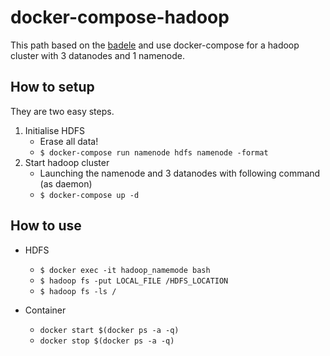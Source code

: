 # docker-compose-hadoop

This path based on the [badele](https://github.com/badele/docker-recipes/debian-hadoop) and use docker-compose for a hadoop cluster with 3 datanodes and 1 namenode.

## How to setup

They are two easy steps.

1. Initialise HDFS
    - Erase all data!
	- ```$ docker-compose run namenode hdfs namenode -format```
2. Start hadoop cluster
	- Launching the namenode and 3 datanodes with following command (as daemon)
	- ```$ docker-compose up -d```

## How to use

- HDFS
    - ```$ docker exec -it hadoop_namemode bash```
	- ```$ hadoop fs -put LOCAL_FILE /HDFS_LOCATION```
	- ```$ hadoop fs -ls /```

- Container
    - ```docker start $(docker ps -a -q)```
    - ```docker stop $(docker ps -a -q)```
